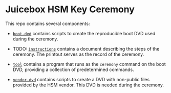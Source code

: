 # Juicebox HSM Key Ceremony

This repo contains several components:

- [`boot-dvd`](./boot-dvd) contains scripts to create the reproducible boot DVD
  used during the ceremony.

- TODO: [`instructions`](./instructions) contains a document describing the
  steps of the ceremony. The printout serves as the record of the ceremony.

- [`tool`](./tool) contains a program that runs as the `ceremony` command on
  the boot DVD, providing a collection of predetermined commands.

- [`vendor-dvd`](./vendor-dvd) contains scripts to create a DVD with non-public
  files provided by the HSM vendor. This DVD is needed during the ceremony.
